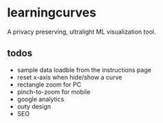 # learningcurves
A privacy preserving, ultralight ML visualization tool.

## todos
- sample data loadble from the instructions page
- reset x-axis when hide/show a curve
- rectangle zoom for PC
- pinch-to-zoom for mobile
- google analytics
- outy design
- SEO